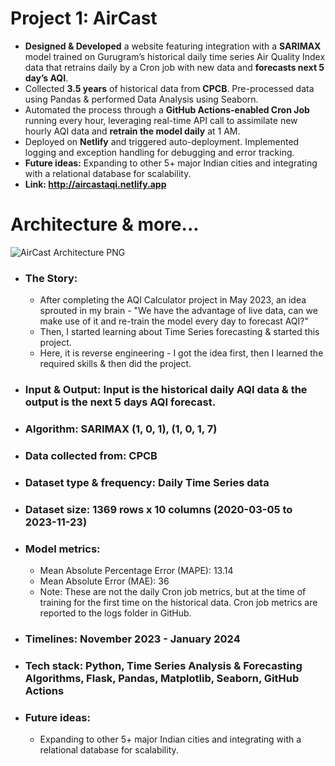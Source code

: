 # Project 1: AirCast

- **Designed & Developed** a website featuring integration with a **SARIMAX** model trained on Gurugram’s historical daily time series Air Quality Index data that retrains daily by a Cron job with new data and **forecasts next 5 day’s AQI**.
- Collected **3.5 years** of historical data from **CPCB**. Pre-processed data using Pandas & performed Data Analysis using Seaborn.
- Automated the process through a **GitHub Actions-enabled Cron Job** running every hour, leveraging real-time API call to assimilate new hourly AQI data and **retrain the model daily** at 1 AM.
- Deployed on **Netlify** and triggered auto-deployment. Implemented logging and exception handling for debugging and error tracking.
- **Future ideas:** Expanding to other 5+ major Indian cities and integrating with a relational database for scalability.
- **Link: http://aircastaqi.netlify.app**

# Architecture & more...
![AirCast Architecture PNG](https://github.com/Bomma-Pranay/Analysing-Air-Quality-Index-using-Machine-Learning/assets/62324691/0c4d7662-4d3b-4f51-bf7c-6bd94459bbfe)

- ### The Story:
  - After completing the AQI Calculator project in May 2023, an idea sprouted in my brain - "We have the advantage of live data, can we make use of it and re-train the model every day to forecast AQI?"
  - Then, I started learning about Time Series forecasting & started this project.
  - Here, it is reverse engineering - I got the idea first, then I learned the required skills & then did the project.
- ### Input & Output: Input is the historical daily AQI data & the output is the next 5 days AQI forecast.
- ### Algorithm: SARIMAX (1, 0, 1), (1, 0, 1, 7)
- ### Data collected from: CPCB
- ### Dataset type & frequency: Daily Time Series data
- ### Dataset size: 1369 rows x 10 columns (2020-03-05 to 2023-11-23)
- ### Model metrics:
  - Mean Absolute Percentage Error (MAPE): 13.14
  - Mean Absolute Error (MAE): 36
  - Note: These are not the daily Cron job metrics, but at the time of training for the first time on the historical data. Cron job metrics are reported to the logs folder in GitHub.
- ### Timelines: November 2023 - January 2024
- ### Tech stack: Python, Time Series Analysis & Forecasting Algorithms, Flask, Pandas, Matplotlib, Seaborn, GitHub Actions
- ### Future ideas:
  - Expanding to other 5+ major Indian cities and integrating with a relational database for scalability.
